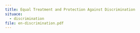 ```yaml
---
title: Equal Treatment and Protection Against Discrimination
situace:
  - discrimination
file: en-discrimination.pdf
---
```

